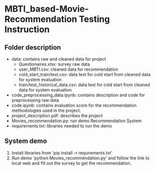 # MBTI_based-Movie-Recommendation Testing Instruction
## Folder description
- data: contains raw and cleaned data for project
  + Questionaires.xlsx: survey raw data
  + user_MBTI.csv: cleaned data for recommendation
  + cold_start_train/test.csv: data test for cold start from cleaned data for system evaluation
  + train/test_historical_data.csv: data test for cold start from cleaned data for system evaluation
- code_preprocessing_data.ipynb: contains description and code for preprocessing raw data
- code.ipynb: contains evaluation score for the recommendation methodologies used in the project.
- project_description.pdf: describes the project
- Movies_recommendation.py: run demo Recommendation System
- requirements.txt: libraries needed to run the demo
## System demo
1. Install libraries from 'pip install -r requirements.txt'
2. Run demo 'python Movies_recommendation.py' and follow the link to local web and fill out the survey to get the recommendation.
